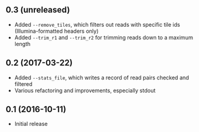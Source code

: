 
0.3 (unreleased)
----------------
- Added `--remove_tiles`, which filters out reads with specific tile ids (Illumina-formatted headers only)
- Added `--trim_r1` and `--trim_r2` for trimming reads down to a maximum length

0.2 (2017-03-22)
----------------
- Added `--stats_file`, which writes a record of read pairs checked and filtered
- Various refactoring and improvements, especially stdout

0.1 (2016-10-11)
----------------
- Initial release

